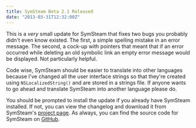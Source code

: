 ```yaml
---
title: SymSteam Beta 2.1 Released
date: "2013-03-31T12:32:00Z"
---
```


This is a _very_ small update for SymSteam that fixes two bugs you probably didn't even know existed. The first, a simple spelling mistake in an error message. The second, a cock-up with pointers that meant that if an error occurred while deleting an old symbolic link an empty error message would be displayed. Not particularly helpful.

<!--more-->

Code wise, SymSteam should be easier to translate into other languages because I've changed all the user interface strings so that they're created using `NSLocalizedString()` and are stored in a strings file. If anyone wants to go ahead and translate SymSteam into another language please do.

You should be prompted to install the update if you already have SymSteam installed. If not, you can view the changelog and download it from SymSteam's [project page][project-page]. As always, you can find the source code for SymSteam on [GitHub][github-project].

[project-page]: /projects/symsteam/
[github-project]: https://github.com/alexjohnj/symsteam/

